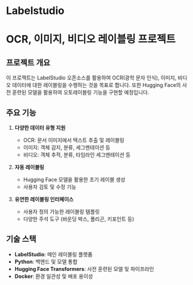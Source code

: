 # Labelstudio

# OCR, 이미지, 비디오 레이블링 프로젝트

## 프로젝트 개요

이 프로젝트는 LabelStudio 오픈소스를 활용하여 OCR(광학 문자 인식), 이미지, 비디오 데이터에 대한 레이블링을 수행하는 것을 목표로 합니다. 또한 Hugging Face의 사전 훈련된 모델을 활용하여 오토레이블링 기능을 구현할 예정입니다.

## 주요 기능

1. **다양한 데이터 유형 지원**
   - OCR: 문서 이미지에서 텍스트 추출 및 레이블링
   - 이미지: 객체 감지, 분류, 세그멘테이션 등
   - 비디오: 객체 추적, 분류, 타임라인 세그멘테이션 등

2. **자동 레이블링**
   - Hugging Face 모델을 활용한 초기 레이블 생성
   - 사용자 검토 및 수정 기능

3. **유연한 레이블링 인터페이스**
   - 사용자 정의 가능한 레이블링 템플릿
   - 다양한 주석 도구 (바운딩 박스, 폴리곤, 키포인트 등)

## 기술 스택

- **LabelStudio**: 메인 레이블링 플랫폼
- **Python**: 백엔드 및 모델 통합
- **Hugging Face Transformers**: 사전 훈련된 모델 및 파이프라인
- **Docker**: 환경 일관성 및 배포 용이성
